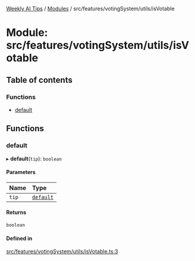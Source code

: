 [Weekly AI Tips](../README.md) / [Modules](../modules.md) / src/features/votingSystem/utils/isVotable

# Module: src/features/votingSystem/utils/isVotable

## Table of contents

### Functions

- [default](src_features_votingSystem_utils_isVotable.md#default)

## Functions

### default

▸ **default**(`tip`): `boolean`

#### Parameters

| Name | Type |
| :------ | :------ |
| `tip` | [`default`](../interfaces/src_features_tipManagement_types_TipEntity.default.md) |

#### Returns

`boolean`

#### Defined in

[src/features/votingSystem/utils/isVotable.ts:3](https://github.com/alexsoyes/weekly-ai-tips/blob/8e6b4ae946047053b809d45f37efccbb35947373/src/features/votingSystem/utils/isVotable.ts#L3)
